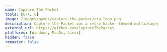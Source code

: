 ```yaml
---
name: Capture The Packet
tools: [C++, C]
image: /images/games/capture-the-packet/ctp-logo.png
description: Capture the Packet was a retro hacker themed multiplayer first person shooter. Built from the ground up using retro raycasting methodologies to generate the 3D level.
external_url: https://github.com/CaptureThePacket
platforms: [Windows, MacOs, Linux]
hidden: false
remaster: false
---
```


